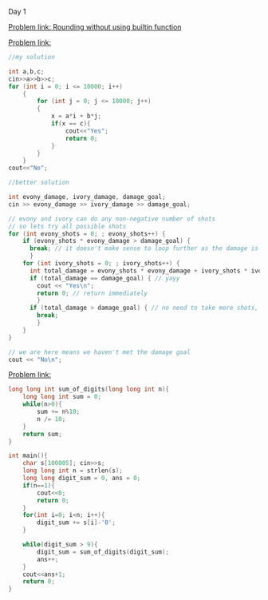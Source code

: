 Day 1

[Problem link: ](https://atcoder.jp/contests/abc226/tasks/abc226_a) [Rounding without using builtin function](https://atcoder.jp/contests/abc226/editorial/2903)

[Problem link: ](https://codeforces.com/problemset/problem/633/A) 

```C++
//my solution

int a,b,c;
cin>>a>>b>>c;
for (int i = 0; i <= 10000; i++)
    {
        for (int j = 0; j <= 10000; j++)
        {
            x = a*i + b*j;
            if(x == c){
                cout<<"Yes";
                return 0;
            }
        }
    }
cout<<"No";

//better solution

int evony_damage, ivory_damage, damage_goal;
cin >> evony_damage >> ivory_damage >> damage_goal;

// evony and ivory can do any non-negative number of shots
// so lets try all possible shots
for (int evony_shots = 0; ; evony_shots++) {
    if (evony_shots * evony_damage > damage_goal) {
      break; // it doesn't make sense to loop further as the damage is already more than our goal
      }
    for (int ivory_shots = 0; ; ivory_shots++) {
      int total_damage = evony_shots * evony_damage + ivory_shots * ivory_damage;
      if (total_damage == damage_goal) { // yayy
        cout << "Yes\n";
        return 0; // return immediately
        }
      if (total_damage > damage_goal) { // no need to take more shots, its already bigger
        break;
        }
    }
}

// we are here means we haven't met the damage goal
cout << "No\n";
```

[Problem link: ](https://codeforces.com/problemset/problem/102/B)

```C++
long long int sum_of_digits(long long int n){
    long long int sum = 0;
    while(n>0){
        sum += n%10;
        n /= 10;
    }
    return sum;
}

int main(){
    char s[100005]; cin>>s;
    long long int n = strlen(s);
    long long digit_sum = 0, ans = 0;
    if(n==1){
        cout<<0;
        return 0;
    }
    for(int i=0; i<n; i++){
        digit_sum += s[i]-'0';
    }

    while(digit_sum > 9){
        digit_sum = sum_of_digits(digit_sum);
        ans++;
    }
    cout<<ans+1;
    return 0;
}
```
